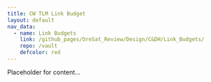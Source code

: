 ```yaml
---
title: CW TLM Link Budget
layout: default
nav_data:
  - name: Link Budgets
    link: /github_pages/OreSat_Review/Design/C&DH/Link_Budgets/
    repo: /vault
    defcolor: red
---
```



Placeholder for content...
